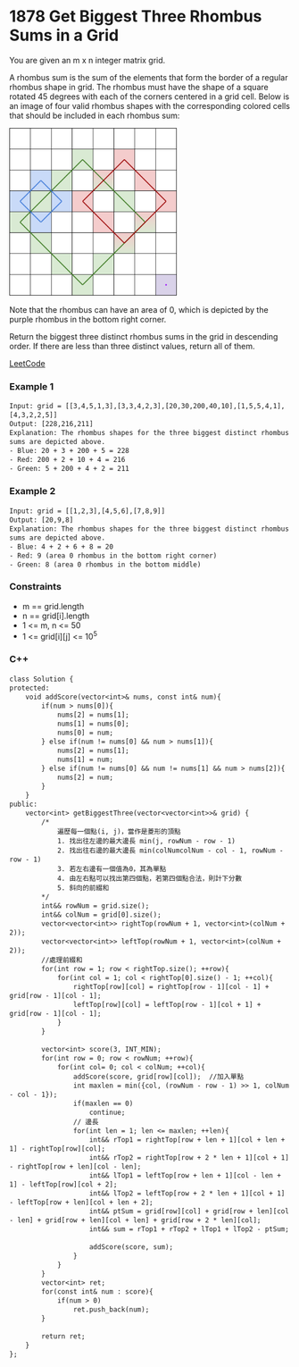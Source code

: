 # 1878 Get Biggest Three Rhombus Sums in a Grid

You are given an m x n integer matrix grid​​​.

A rhombus sum is the sum of the elements that form the border of a regular rhombus shape in grid​​​. The rhombus must have the shape of a square rotated 45 degrees with each of the corners centered in a grid cell. Below is an image of four valid rhombus shapes with the corresponding colored cells that should be included in each rhombus sum:

<img src="img/1878.png" width = "300"/>

Note that the rhombus can have an area of 0, which is depicted by the purple rhombus in the bottom right corner.

Return the biggest three distinct rhombus sums in the grid in descending order. If there are less than three distinct values, return all of them.

[LeetCode](https://leetcode.cn/problems/get-biggest-three-rhombus-sums-in-a-grid/description/)

### Example 1

```
Input: grid = [[3,4,5,1,3],[3,3,4,2,3],[20,30,200,40,10],[1,5,5,4,1],[4,3,2,2,5]]
Output: [228,216,211]
Explanation: The rhombus shapes for the three biggest distinct rhombus sums are depicted above.
- Blue: 20 + 3 + 200 + 5 = 228
- Red: 200 + 2 + 10 + 4 = 216
- Green: 5 + 200 + 4 + 2 = 211
```

### Example 2

```
Input: grid = [[1,2,3],[4,5,6],[7,8,9]]
Output: [20,9,8]
Explanation: The rhombus shapes for the three biggest distinct rhombus sums are depicted above.
- Blue: 4 + 2 + 6 + 8 = 20
- Red: 9 (area 0 rhombus in the bottom right corner)
- Green: 8 (area 0 rhombus in the bottom middle)
```



### Constraints

* m == grid.length
* n == grid[i].length
* 1 <= m, n <= 50
* 1 <= grid[i][j] <= 10<sup>5</sup>


### C++ 

```
class Solution {
protected:
    void addScore(vector<int>& nums, const int& num){
        if(num > nums[0]){
            nums[2] = nums[1];
            nums[1] = nums[0];
            nums[0] = num;
        } else if(num != nums[0] && num > nums[1]){
            nums[2] = nums[1];
            nums[1] = num;
        } else if(num != nums[0] && num != nums[1] && num > nums[2]){
            nums[2] = num;
        }
    }
public:
    vector<int> getBiggestThree(vector<vector<int>>& grid) {
        /*
            遍歷每一個點(i, j)，當作是菱形的頂點
            1. 找出往左邊的最大邊長 min(j, rowNum - row - 1)
            2. 找出往右邊的最大邊長 min(colNumcolNum - col - 1, rowNum - row - 1)
            3. 若左右邊有一個值為0，其為單點
            4. 由左右點可以找出第四個點，若第四個點合法，則計下分數
            5. 斜向的前綴和
        */
        int&& rowNum = grid.size();
        int&& colNum = grid[0].size();
        vector<vector<int>> rightTop(rowNum + 1, vector<int>(colNum + 2));
        vector<vector<int>> leftTop(rowNum + 1, vector<int>(colNum + 2));
        //處理前綴和
        for(int row = 1; row < rightTop.size(); ++row){
            for(int col = 1; col < rightTop[0].size() - 1; ++col){
                rightTop[row][col] = rightTop[row - 1][col - 1] + grid[row - 1][col - 1];
                leftTop[row][col] = leftTop[row - 1][col + 1] + grid[row - 1][col - 1];
            }
        }

        vector<int> score(3, INT_MIN);
        for(int row = 0; row < rowNum; ++row){
            for(int col= 0; col < colNum; ++col){
                addScore(score, grid[row][col]);  //加入單點
                int maxlen = min({col, (rowNum - row - 1) >> 1, colNum - col - 1});
                if(maxlen == 0)
                    continue;
                // 邊長
                for(int len = 1; len <= maxlen; ++len){
                    int&& rTop1 = rightTop[row + len + 1][col + len + 1] - rightTop[row][col];
                    int&& rTop2 = rightTop[row + 2 * len + 1][col + 1] - rightTop[row + len][col - len];
                    int&& lTop1 = leftTop[row + len + 1][col - len + 1] - leftTop[row][col + 2];
                    int&& lTop2 = leftTop[row + 2 * len + 1][col + 1] - leftTop[row + len][col + len + 2];
                    int&& ptSum = grid[row][col] + grid[row + len][col - len] + grid[row + len][col + len] + grid[row + 2 * len][col];
                    int&& sum = rTop1 + rTop2 + lTop1 + lTop2 - ptSum;
                    
                    addScore(score, sum);
                }
            }
        }
        vector<int> ret;
        for(const int& num : score){
            if(num > 0)
                ret.push_back(num);
        }

        return ret;        
    }
};
```